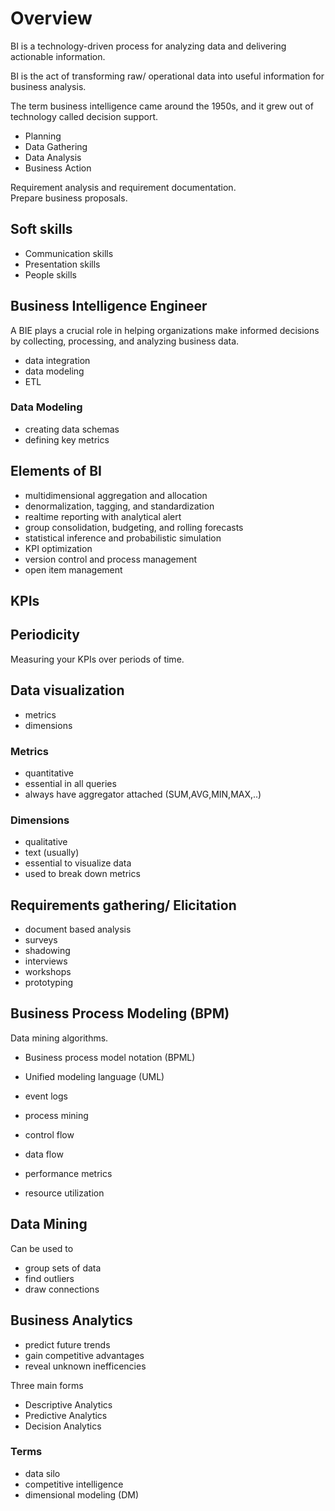 # Overview
BI is a technology-driven process for analyzing data and delivering actionable information.  

BI is the act of transforming raw/ operational data into useful information for business analysis.  

The term business intelligence came around the 1950s, and it grew out of technology called decision support.  

- Planning
- Data Gathering
- Data Analysis
- Business Action

Requirement analysis and requirement documentation.  
Prepare business proposals.  

## Soft skills
- Communication skills
- Presentation skills
- People skills

## Business Intelligence Engineer
A BIE plays a crucial role in helping organizations make informed decisions by collecting, processing, and analyzing business data.  

- data integration
- data modeling
- ETL

### Data Modeling
- creating data schemas
- defining key metrics

## Elements of BI
- multidimensional aggregation and allocation
- denormalization, tagging, and standardization
- realtime reporting with analytical alert
- group consolidation, budgeting, and rolling forecasts
- statistical inference and probabilistic simulation
- KPI optimization
- version control and process management
- open item management

## KPIs

## Periodicity
Measuring your KPIs over periods of time.  

## Data visualization
- metrics
- dimensions

### Metrics
- quantitative
- essential in all queries
- always have aggregator attached (SUM,AVG,MIN,MAX,..)

### Dimensions
- qualitative
- text (usually)
- essential to visualize data
- used to break down metrics

## Requirements gathering/ Elicitation
- document based analysis
- surveys
- shadowing
- interviews
- workshops
- prototyping

## Business Process Modeling (BPM)
Data mining algorithms.  
- Business process model notation (BPML)
- Unified modeling language (UML)

- event logs
- process mining

- control flow
- data flow
- performance metrics
- resource utilization

## Data Mining
Can be used to
- group sets of data
- find outliers
- draw connections

## Business Analytics
- predict future trends
- gain competitive advantages
- reveal unknown inefficencies

Three main forms  
- Descriptive Analytics
- Predictive Analytics
- Decision Analytics

### Terms
- data silo
- competitive intelligence
- dimensional modeling (DM)
